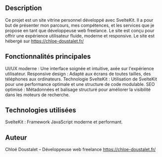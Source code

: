 ## Description
Ce projet est un site vitrine personnel développé avec SvelteKit. Il a pour but de présenter mon parcours, mes compétences, et les services que je propose en tant que développeuse web freelance. Le site est conçu pour offrir une expérience utilisateur fluide, moderne et responsive.
Le site est hébergé sur https://chloe-doustalet.fr/

## Fonctionnalités principales
UI/UX moderne : Une interface soignée et intuitive, axée sur l'expérience utilisateur.
Responsive design : Adapté aux écrans de toutes tailles, des téléphones aux ordinateurs.
Technologie SvelteKit : Utilisation de SvelteKit pour une performance optimale et une structure de code modulable.
SEO optimisé : Métadonnées et balisage structuré pour améliorer la visibilité dans les moteurs de recherche.

## Technologies utilisées
SvelteKit : Framework JavaScript moderne et performant.

## Auteur
Chloé Doustalet – Développeuse web freelance
https://chloe-doustalet.fr/
